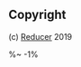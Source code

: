 <!-- ## TODO

- [ ] Add a new item to the todo list. -->

## Copyright

(c) [Reducer][1] 2019

[1]: https://rdcr.artd.eco

%~ -1%